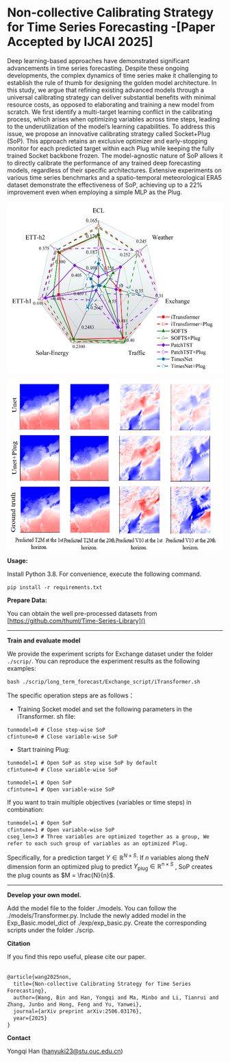 # Non-collective Calibrating Strategy for Time Series Forecasting -[Paper Accepted by IJCAI 2025]

Deep learning-based approaches have demonstrated significant advancements in time series forecasting. Despite these ongoing developments, the complex dynamics of time series make it challenging to establish the rule of thumb for designing the golden model architecture. In this study, we argue that refining existing advanced models through a universal calibrating strategy can deliver substantial benefits with minimal resource costs, as opposed to elaborating and training a new model from scratch. We first identify a multi-target learning conflict in the calibrating process, which arises when optimizing variables across time steps, leading to the underutilization of the model’s learning capabilities. To address this issue, we propose an innovative calibrating strategy called Socket+Plug (SoP). This approach retains an exclusive optimizer and early-stopping monitor for each predicted target within each Plug while keeping the fully trained Socket backbone frozen. The model-agnostic nature of SoP allows it to directly calibrate the performance of any trained deep forecasting models, regardless of their specific architectures. Extensive experiments on various time series benchmarks and a spatio-temporal meteorological ERA5 dataset demonstrate the effectiveness of SoP, achieving up to a 22% improvement even when employing a simple MLP as the Plug.

<p align="center">
<img src=".\pic\models.png" height = "400" alt="" align=center />
</p>

<p align="center">
<img src=".\pic\sk.png" height = "400" alt="" align=center />
</p>


**Usage:**

Install Python 3.8. For convenience, execute the following command.


```
pip install -r requirements.txt

```

**Prepare Data:**

You can obtain the well pre-processed datasets from [https://github.com/thuml/Time-Series-Library]()

------------



**Train and evaluate model**

We provide the experiment scripts for Exchange dataset under the folder `./scrip/`. You can reproduce the experiment results as the following examples:

```
bash ./scrip/long_term_forecast/Exchange_script/iTransformer.sh

```
The specific operation steps are as follows：
- Training Socket model and set the following parameters in the iTransformer. sh file:

```
tunmodel=0 # Close step-wise SoP
cfintune=0 # Close variable-wise SoP

```
- Start training Plug:

```
tunmodel=1 # Open SoP as step wise SoP by default
cfintune=0 # Close variable-wise SoP
```

```
tunmodel=1 # Open SoP
cfintune=1 # Open variable-wise SoP
```

If you want to train multiple objectives (variables or time steps) in combination:

```
tunmodel=1 # Open SoP
cfintune=1 # Open variable-wise SoP
cseg_len=3 # Three variables are optimized together as a group, We refer to each such group of variables as an optimized Plug. 
```

Specifically, for a prediction target $Y \in \mathbb{R}^{N \times S}$: If $n$ variables along the$N$ dimension form an optimized plug to predict $Y_{\text{plug}} \in \mathbb{R}^{n \times S}$ , SoP creates the plug counts as $M = \frac{N}{n}$.

------------


**Develop your own model.**

Add the model file to the folder ./models. You can follow the ./models/Transformer.py.
Include the newly added model in the Exp_Basic.model_dict of ./exp/exp_basic.py.
Create the corresponding scripts under the folder ./scrip.

**Citation**

If you find this repo useful, please cite our paper.


```

@article{wang2025non,
  title={Non-collective Calibrating Strategy for Time Series Forecasting},
  author={Wang, Bin and Han, Yongqi and Ma, Minbo and Li, Tianrui and Zhang, Junbo and Hong, Feng and Yu, Yanwei},
  journal={arXiv preprint arXiv:2506.03176},
  year={2025}
}

```

**Contact**

Yongqi Han (hanyuki23@stu.ouc.edu.cn)
